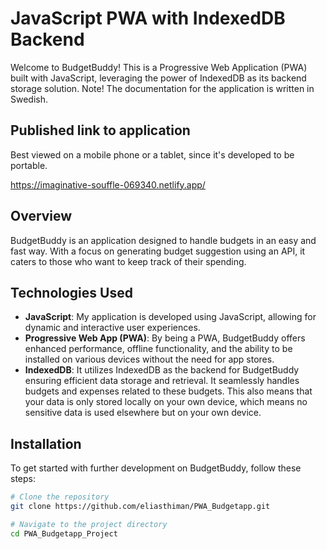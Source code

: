 # JavaScript PWA with IndexedDB Backend

Welcome to BudgetBuddy! This is a Progressive Web Application (PWA) built with JavaScript, leveraging the power of IndexedDB as its backend storage solution.
Note! The documentation for the application is written in Swedish.

## Published link to application

Best viewed on a mobile phone or a tablet, since it's developed to be portable.

https://imaginative-souffle-069340.netlify.app/

## Overview

BudgetBuddy is an application designed to handle budgets in an easy and fast way. With a focus on generating budget suggestion using an API, it caters to those who want to keep track of their spending. 

## Technologies Used

- **JavaScript**: My application is developed using JavaScript, allowing for dynamic and interactive user experiences.
- **Progressive Web App (PWA)**: By being a PWA, BudgetBuddy offers enhanced performance, offline functionality, and the ability to be installed on various devices without the need for app stores.
- **IndexedDB**: It utilizes IndexedDB as the backend for BudgetBuddy ensuring efficient data storage and retrieval. It seamlessly handles budgets and expenses related to these budgets.
                 This also means that your data is only stored locally on your own device, which means no sensitive data is used elsewhere but on your own device. 

## Installation

To get started with further development on BudgetBuddy, follow these steps:

```bash
# Clone the repository
git clone https://github.com/eliasthiman/PWA_Budgetapp.git

# Navigate to the project directory
cd PWA_Budgetapp_Project
